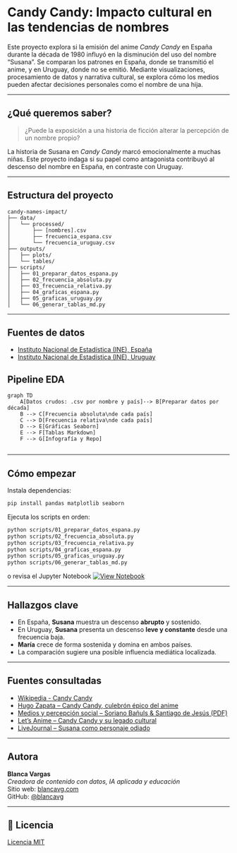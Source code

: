 # Candy Candy: Impacto cultural en las tendencias de nombres

Este proyecto explora si la emisión del anime *Candy Candy* en España durante la década de 1980 influyó en la disminución del uso del nombre “Susana”. Se comparan los patrones en España, donde se transmitió el anime, y en Uruguay, donde no se emitió. Mediante visualizaciones, procesamiento de datos y narrativa cultural, se explora cómo los medios pueden afectar decisiones personales como el nombre de una hija.

---

## ¿Qué queremos saber?

> ¿Puede la exposición a una historia de ficción alterar la percepción de un nombre propio?

La historia de Susana en *Candy Candy* marcó emocionalmente a muchas niñas. Este proyecto indaga si su papel como antagonista contribuyó al descenso del nombre en España, en contraste con Uruguay.

---

## Estructura del proyecto

```
candy-names-impact/
├── data/
│   └── processed/
│       ├── [nombres].csv
│       ├── frecuencia_espana.csv
│       └── frecuencia_uruguay.csv
├── outputs/
│   ├── plots/
│   └── tables/
├── scripts/
│   ├── 01_preparar_datos_espana.py
│   ├── 02_frecuencia_absoluta.py
│   ├── 03_frecuencia_relativa.py
│   ├── 04_graficas_espana.py
│   ├── 05_graficas_uruguay.py
│   └── 06_generar_tablas_md.py
```

---

## Fuentes de datos

- [Instituto Nacional de Estadística (INE), España](https://www.ine.es/tnombres/formGeneralresult.do?vista=3#_TabConsulta
)
- [Instituto Nacional de Estadística (INE), Uruguay](https://public.tableau.com/app/profile/ine.uruguay/viz/Nombresmsfrecuentes/NombresmsfrecuentesderesidentesenUruguay1902-2017
)


## Pipeline EDA

```mermaid
graph TD
    A[Datos crudos: .csv por nombre y país]--> B[Preparar datos por década]
    B --> C[Frecuencia absoluta\nde cada país]
    C --> D[Frecuencia relativa\nde cada país]
    D --> E[Gráficas Seaborn]
    E --> F[Tablas Markdown]
    F --> G[Infografía y Repo]
    
```

---

## Cómo empezar

Instala dependencias:

```bash
pip install pandas matplotlib seaborn
```

Ejecuta los scripts en orden:

```bash
python scripts/01_preparar_datos_espana.py
python scripts/02_frecuencia_absoluta.py
python scripts/03_frecuencia_relativa.py
python scripts/04_graficas_espana.py
python scripts/05_graficas_uruguay.py
python scripts/06_generar_tablas_md.py
```
o revisa el Jupyter Notebook
[![View Notebook](https://img.shields.io/badge/View-Notebook-blue?logo=jupyter)](./Candy_Candy_EDA_EN.ipynb)

---

## Hallazgos clave

- En España, **Susana** muestra un descenso **abrupto** y sostenido.
- En Uruguay, **Susana** presenta un descenso **leve y constante** desde una frecuencia baja.
- **María** crece de forma sostenida y domina en ambos países.
- La comparación sugiere una posible influencia mediática localizada.

---

## Fuentes consultadas

- [Wikipedia - Candy Candy](https://es.wikipedia.org/wiki/Candy_Candy)
- [Hugo Zapata – Candy Candy, culebrón épico del anime](https://www.hugozapata.com.ar/2013/05/candy-candy-epico-culebron-del-anime/)
- [Medios y percepción social – Soriano Bañuls & Santiago de Jesús (PDF)](https://rua.ua.es/dspace/bitstream/10045/143966/1/Medios_de_comunicacion_y_su_narrativa_ante_los_problema_Soriano_Banuls_Mario.pdf)
- [Let’s Anime – Candy Candy y su legado cultural](https://letsanime.blogspot.com/2014/07/its-candy-candys-world-were-just-living.html)
- [LiveJournal – Susana como personaje odiado](https://hated-character.livejournal.com/248952.html)

---

## Autora

**Blanca Vargas**  
*Creadora de contenido con datos, IA aplicada y educación*  
Sitio web: [blancavg.com](https://blancavg.com)  
GitHub: [@blancavg](https://github.com/blancavg)

---

## 📄 Licencia

[Licencia MIT](LICENSE)
